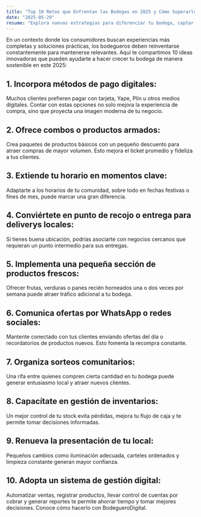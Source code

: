 ```yaml
---
title: "Top 10 Retos que Enfrentan las Bodegas en 2025 y Cómo Superarlos"
date: "2025-05-29"
resume: "Explora nuevas estrategias para diferenciar tu bodega, captar más clientes y aumentar tus ingresos en un mercado cada vez más competitivo."
---
```


En un contexto donde los consumidores buscan experiencias más completas y soluciones prácticas, los bodegueros deben reinventarse constantemente para mantenerse relevantes. Aquí te compartimos 10 ideas innovadoras que pueden ayudarte a hacer crecer tu bodega de manera sostenible en este 2025:

## 1. Incorpora métodos de pago digitales:

Muchos clientes prefieren pagar con tarjeta, Yape, Plin u otros medios digitales. Contar con estas opciones no solo mejora la experiencia de compra, sino que proyecta una imagen moderna de tu negocio.

## 2. Ofrece combos o productos armados:

Crea paquetes de productos básicos con un pequeño descuento para atraer compras de mayor volumen. Esto mejora el ticket promedio y fideliza a tus clientes.

## 3. Extiende tu horario en momentos clave:

Adaptarte a los horarios de tu comunidad, sobre todo en fechas festivas o fines de mes, puede marcar una gran diferencia.

## 4. Conviértete en punto de recojo o entrega para deliverys locales:

Si tienes buena ubicación, podrías asociarte con negocios cercanos que requieran un punto intermedio para sus entregas.

## 5. Implementa una pequeña sección de productos frescos:

Ofrecer frutas, verduras o panes recién horneados una o dos veces por semana puede atraer tráfico adicional a tu bodega.

## 6. Comunica ofertas por WhatsApp o redes sociales:

Mantente conectado con tus clientes enviando ofertas del día o recordatorios de productos nuevos. Esto fomenta la recompra constante.

## 7. Organiza sorteos comunitarios:

Una rifa entre quienes compren cierta cantidad en tu bodega puede generar entusiasmo local y atraer nuevos clientes.

## 8. Capacítate en gestión de inventarios:

Un mejor control de tu stock evita pérdidas, mejora tu flujo de caja y te permite tomar decisiones informadas.

## 9. Renueva la presentación de tu local:

Pequeños cambios como iluminación adecuada, carteles ordenados y limpieza constante generan mayor confianza.

## 10. Adopta un sistema de gestión digital:

Automatizar ventas, registrar productos, llevar control de cuentas por cobrar y generar reportes te permite ahorrar tiempo y tomar mejores decisiones. Conoce cómo hacerlo con BodegueroDigital.
